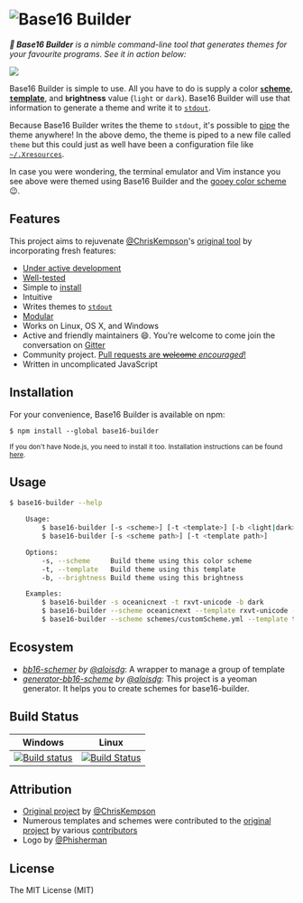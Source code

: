 <h1>
	<img src="https://cloud.githubusercontent.com/assets/2873986/13090600/00486fe4-d4f7-11e5-9bdb-fc814a3c6e77.png" alt="Base16 Builder">
</h1>

_**:hammer: Base16 Builder** is a nimble command-line tool that generates themes for your favourite programs. See it in action below:_

![](https://camo.githubusercontent.com/ddfcd564006e0f6f6f24abeb1b9424cb71c97ddd/68747470733a2f2f692e696d6775722e636f6d2f6c416e7670526a2e676966)

Base16 Builder is simple to use. All you have to do is supply a color [**`s`cheme**](https://github.com/alexbooker/base16-builder/tree/master/db/schemes), [**`t`emplate**](https://github.com/alexbooker/base16-builder/tree/master/db/templates), and **`b`rightness** value (`light` or `dark`). Base16 Builder will use that information to generate a theme and write it to [`stdout`](https://en.wikipedia.org/wiki/Standard_streams#Standard_output_.28stdout.29). 

Because Base16 Builder writes the theme to `stdout`, it's possible to [pipe](https://en.wikipedia.org/wiki/Pipeline_(Unix)) the theme anywhere! In the above demo, the theme is piped to a new file called `theme` but this could just as well have been a configuration file like [`~/.Xresources`](https://wiki.archlinux.org/index.php/X_resources). 

In case you were wondering, the terminal emulator and Vim instance you see above were themed using Base16 Builder and the [gooey color scheme](https://github.com/alexbooker/base16-builder/blob/master/db/schemes/gooey.yml) :wink:.

## Features

This project aims to rejuvenate [@ChrisKempson](https://github.com/chriskempson)'s [original tool](https://github.com/chriskempson/base16-builder) by incorporating fresh features:

- [Under active development](https://github.com/alexbooker/base16-builder/pulse/monthly)
- [Well-tested](https://github.com/alexbooker/base16-builder/tree/master/tests)
- Simple to [install](https://github.com/alexbooker/base16-builder#installation)
- Intuitive
- Writes themes to  [`stdout`](https://en.wikipedia.org/wiki/Standard_streams#Standard_output_.28stdout.29)
-  [Modular](https://github.com/alexbooker/base16-builder#ecosystem)
- Works on Linux, OS X, and Windows
- Active and friendly maintainers :smile:. You're welcome to come join the conversation on [Gitter](https://gitter.im/alexbooker/base16-builder)
- Community project. [Pull requests are ~~welcome~~ _encouraged_!](http://makeapullrequest.com/)
- Written in uncomplicated JavaScript

## Installation

For your convenience, Base16 Builder is available on npm:

```
$ npm install --global base16-builder
```

<sub>If you don't have Node.js, you need to install it too. Installation instructions can be found [here](https://docs.npmjs.com/getting-started/installing-node).</sub>

## Usage

```bash
$ base16-builder --help 

    Usage:
        $ base16-builder [-s <scheme>] [-t <template>] [-b <light|dark>]
        $ base16-builder [-s <scheme path>] [-t <template path>]

    Options:
        -s, --scheme     Build theme using this color scheme
        -t, --template   Build theme using this template
        -b, --brightness Build theme using this brightness

    Examples:
    	$ base16-builder -s oceanicnext -t rxvt-unicode -b dark
      	$ base16-builder --scheme oceanicnext --template rxvt-unicode --brightness dark
      	$ base16-builder --scheme schemes/customScheme.yml --template templs/customTempl.nunjucks
```

## Ecosystem

- _[bb16-schemer](https://github.com/aloisdg/bb16-schemer) by [@aloisdg](https://github.com/aloisdg)_: A wrapper to manage a group of template
- _[generator-bb16-scheme](https://github.com/aloisdg/generator-bb16-scheme) by [@aloisdg](https://github.com/aloisdg)_: This project is a yeoman generator. It helps you to create schemes for base16-builder.


## Build Status

| Windows | Linux |
|:------:|:------:|
|[![Build status](https://ci.appveyor.com/api/projects/status/6xckfbsriju345cd?svg=true)](https://ci.appveyor.com/project/alexbooker/base16-builder) | [![Build Status](https://travis-ci.org/alexbooker/base16-builder.svg?branch=master)](https://travis-ci.org/alexbooker/base16-builder) |

## Attribution

- [Original project](https://github.com/chriskempson/base16-builder) by [@ChrisKempson](https://github.com/chriskempson)
- Numerous templates and schemes were contributed to the [original project]((https://github.com/chriskempson/base16-builder)) by various [contributors](https://github.com/chriskempson/base16-builder/graphs/contributors)
- Logo by [@Phisherman](https://github.com/Phisherman)


## License

The MIT License (MIT)

